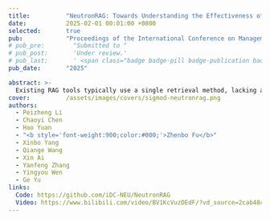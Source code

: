 ```yaml
---
title:          "NeutronRAG: Towards Understanding the Effectiveness of RAG from a Data Retrieval Perspective [Demo]"
date:           2025-02-01 00:01:00 +0800
selected:       true
pub:            "Proceedings of the International Conference on Management of Data (SIGMOD)"
# pub_pre:        "Submitted to "
# pub_post:       'Under review.'
# pub_last:       ' <span class="badge badge-pill badge-publication badge-success">Spotlight</span>'
pub_date:       "2025"

abstract: >-
  Existing RAG tools typically use a single retrieval method, lacking analytical capabilities and multi-strategy support. To address these challenges, we introduce NeutronRAG, a demonstration of understanding the effectiveness of RAG from a data retrieval perspective. NeutronRAG supports hybrid retrieval strategies and helps researchers iteratively refine RAG configuration to improve retrieval and generation quality through systematic analysis, visual feedback, and parameter adjustment advice. 
cover:          /assets/images/covers/sigmod-neutronrag.png
authors:
  - Peizheng Li
  - Chaoyi Chen
  - Hao Yuan
  - "<b style='font-weight:900;color:#000;'>Zhenbo Fu</b>"
  - Xinbo Yang
  - Qiange Wang
  - Xin Ai
  - Yanfeng Zhang
  - Yingyou Wen
  - Ge Yu
links:
  Code: https://github.com/iDC-NEU/NeutronRAG
  Video: https://www.bilibili.com/video/BV1KcVuzDEdF/?vd_source=2cab48c20a54d99e4f559a22c60e7fc3
---
```





